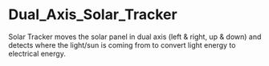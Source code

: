 # Dual_Axis_Solar_Tracker
Solar Tracker moves the solar panel in dual axis (left &amp; right, up &amp; down) and detects where the light/sun is coming from to convert light energy to electrical energy.
